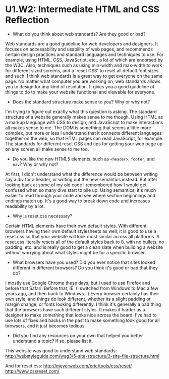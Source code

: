 # U1.W2: Intermediate HTML and CSS Reflection

* What do you think about web standards? Are they good or bad?

Web standards are a good guideline for web developers and designers. It focuses on accessability and usability of web pages, and recommends certain design practices and standard languages and techniques to use. For example, using HTML, CSS, JavaScript, etc., a lot of which are endorsed by the W3C. Also, techniques such as using min-width and max-width to work for different sized screens, and a 'reset CSS' to reset all default font sizes and such. I think web standards is a great way to get everyone on the same page. No matter what computer you are working on, web standards allows you to design for any kind of resolution. It gives you a good guideline of things to do to make your website functional and viewable for everyone.

* Does the standard structure make sense to you? Why or why not?

I'm trying to figure out exactly what this question is asking. The standard structure of a website generally makes sense to me though. Using HTML as a markup language with CSS to design, and JavaScript to make interactions all makes sense to me. The DOM is something that seems a little more complex, but more or less I understand that it connects different languages together on the web, so that HTML pages can read JavaScript, for example. The standards for different reset CSS and tips for getting your web page up on any screen all make sense to me too.

* Do you like the new HTML5 elements, such as `<header>`, `footer`, and `nav`? Why or why not?

At first, I didn't understand what the difference would be between writing say a div for a header, or writing out the new semantics instead. But after looking back at some of my old code I remembered how I would get confused when so many divs start to pile up. Using semantics, it's much easier to read through your code and see where section beginnings and endings match up. It's a good way to break down code and increases readability by a lot.

* Why is reset.css necessary? 

Certain HTML elements have their own default styles. With different browsers having their own default stylesheets as well, it is good to use a reset.css so that your website will look most similar across all platforms. A reset.css literally resets all of the default styles back to 0, with no bullets, no padding, etc. and is really good to get a clean slate when building a website without worrying about what styles might be for a specific browser.

* What browsers have you used? Did you ever notice that sites looked different in different browsers? Do you think it's good or bad that they do?

I mostly use Google Chrome these days, but I used to use Firefox and before that Safari. Before that, IE. (I switched from Windows to Mac a few years ago, and then back to Windows...) Every browser certainly has their own style, and things do look different, whether its a slight padding or margin change, or fonts looking differently. I think it's generally a bad thing that the browsers have such different styles. It makes it harder as a designer to make something that looks nice across the board. I've had to use lots of fixes and hacks in the past to make something look good for all browsers, and it just becomes tedious.

* Did you find any resources on your own that helped you better understand a topic? If so, please list it.

This website was good to understand web standards:
http://webstyleguide.com/wsg3/5-site-structure/3-site-file-structure.html

And for reset css:
http://meyerweb.com/eric/tools/css/reset/
http://www.cssreset.com/